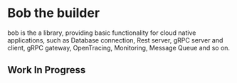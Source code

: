 # Bob the builder
bob is the a library, providing basic functionality for cloud native applications, such as Database connection, Rest server, gRPC server and client, gRPC gateway, OpenTracing, Monitoring, Message Queue and so on.

## Work In Progress

